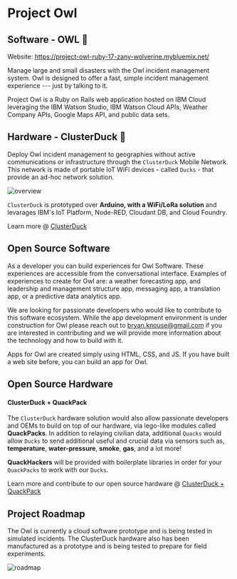 # Project Owl
## Software - OWL 🦉

Website:  https://project-owl-ruby-17-zany-wolverine.mybluemix.net/

Manage large and small disasters with the Owl incident management system.  Owl is designed to offer a fast, simple incident management experience --- just by talking to it.

Project Owl is a Ruby on Rails web application hosted on IBM Cloud leveraging the IBM Watson Studio, IBM Watson Cloud APIs, Weather Company APIs, Google Maps API, and public data sets.

## Hardware - ClusterDuck 🐥
Deploy Owl incident management to geographies without active communications or infrastructure through the `ClusterDuck` Mobile Network.  This network is made of portable IoT WiFi devices - called `Ducks` - that provide an ad-hoc network solution.

![overview](https://user-images.githubusercontent.com/13107225/46240475-263eb080-c376-11e8-9d17-ffe05a4c6527.png)

`ClusterDuck` is prototyped over **Arduino, with a WiFi/LoRa solution** and levarages IBM's IoT Platform, Node-RED, Cloudant DB, and Cloud Foundry.

Learn more @ [ClusterDuck](https://github.com/knouse1344/owl/tree/master/Hardware%20-%20ClusterDuck)


## Open Source Software

As a developer you can build experiences for Owl Software.  These experiences are accessible from the conversational interface.  Examples of experiences to create for Owl are:  a weather forecasting app, and leadership and management structure app, messaging app, a translation app, or a predictive data analytics app.

We are looking for passionate developers who would like to contribute to this software ecosystem.  While the app development environment is under construction for Owl please reach out to bryan.knouse@gmail.com if you are interested in contributing and we will provide more information about the technology and how to build with it.

Apps for Owl are created simply using HTML, CSS, and JS.  If you have built a web site before, you can build an app for Owl.


## Open Source Hardware
#### ClusterDuck + QuackPack
The `ClusterDuck` hardware solution would also allow passionate developers and OEMs to build on top of our hardware, via lego-like modules called **QuackPacks**. In addition to relaying civilian data, additional `Quacks` would allow `Ducks` to send additional useful and crucial data via sensors such as, **temperature**, **water-pressure**, **smoke**, **gas**, and a lot more!

**QuackHackers** will be provided with boilerplate libraries in order for your `QuackPacks` to work with our `Ducks`.

Learn more and contribute to our open source hardware @ [ClusterDuck + QuackPack](https://github.com/knouse1344/owl/tree/master/Hardware%20-%20ClusterDuck)


## Project Roadmap

The Owl is currently a cloud software prototype and is being tested in simulated incidents.  The ClusterDuck hardware also has been manufactured as a prototype and is being tested to prepare for field experiments.

![roadmap](https://project-owl-ruby-17-zany-wolverine.mybluemix.net/assets/projectowl_roadmap.jpg)
